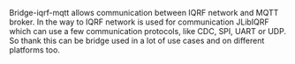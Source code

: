 Bridge-iqrf-mqtt allows communication between IQRF network and MQTT broker. In the way to IQRF network is used for communication JLibIQRF which can use a few communication protocols, like CDC, SPI, UART or UDP. So thank this can be bridge used in a lot of use cases and on different platforms too.
